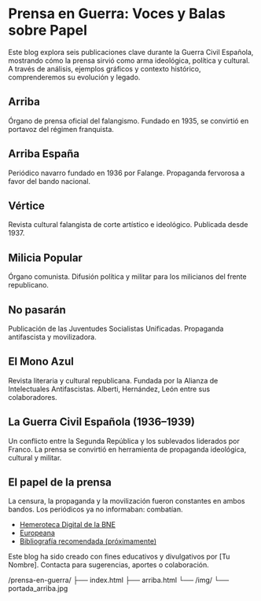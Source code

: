 <h1>Prensa en Guerra: Voces y Balas sobre Papel</h1>
<p>Este blog explora seis publicaciones clave durante la Guerra Civil Española, mostrando cómo la prensa sirvió como arma ideológica, política y cultural. A través de análisis, ejemplos gráficos y contexto histórico, comprenderemos su evolución y legado.</p>
<h2>Arriba</h2>
<p>Órgano de prensa oficial del falangismo. Fundado en 1935, se convirtió en portavoz del régimen franquista.</p>

<h2>Arriba España</h2>
<p>Periódico navarro fundado en 1936 por Falange. Propaganda fervorosa a favor del bando nacional.</p>

<h2>Vértice</h2>
<p>Revista cultural falangista de corte artístico e ideológico. Publicada desde 1937.</p>

<h2>Milicia Popular</h2>
<p>Órgano comunista. Difusión política y militar para los milicianos del frente republicano.</p>

<h2>No pasarán</h2>
<p>Publicación de las Juventudes Socialistas Unificadas. Propaganda antifascista y movilizadora.</p>

<h2>El Mono Azul</h2>
<p>Revista literaria y cultural republicana. Fundada por la Alianza de Intelectuales Antifascistas. Alberti, Hernández, León entre sus colaboradores.</p>
<h2>La Guerra Civil Española (1936–1939)</h2>
<p>Un conflicto entre la Segunda República y los sublevados liderados por Franco. La prensa se convirtió en herramienta de propaganda ideológica, cultural y militar.</p>

<h2>El papel de la prensa</h2>
<p>La censura, la propaganda y la movilización fueron constantes en ambos bandos. Los periódicos ya no informaban: combatían.</p>
<ul>
  <li><a href="https://hemerotecadigital.bne.es" target="_blank">Hemeroteca Digital de la BNE</a></li>
  <li><a href="https://www.europeana.eu" target="_blank">Europeana</a></li>
  <li><a href="#">Bibliografía recomendada (próximamente)</a></li>
</ul>
<p>Este blog ha sido creado con fines educativos y divulgativos por [Tu Nombre]. Contacta para sugerencias, aportes o colaboración.</p>
/prensa-en-guerra/
    ├── index.html
    ├── arriba.html
    └── /img/
         └── portada_arriba.jpg
